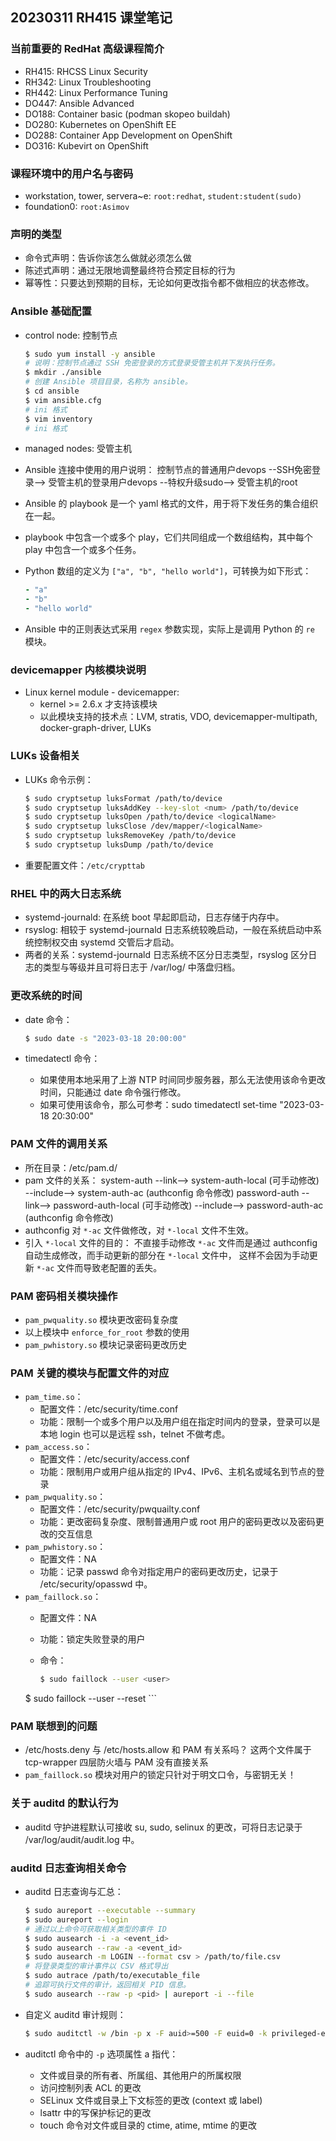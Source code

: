 ## 20230311 RH415 课堂笔记

### 当前重要的 RedHat 高级课程简介
- RH415: RHCSS Linux Security
- RH342: Linux Troubleshooting
- RH442: Linux Performance Tuning
- DO447: Ansible Advanced
- DO188: Container basic (podman skopeo buildah)
- DO280: Kubernetes on OpenShift EE
- DO288: Container App Development on OpenShift
- DO316: Kubevirt on OpenShift

### 课程环境中的用户名与密码
- workstation, tower, servera~e: `root:redhat`, `student:student(sudo)`
- foundation0: `root:Asimov`

### 声明的类型
- 命令式声明：告诉你该怎么做就必须怎么做
- 陈述式声明：通过无限地调整最终符合预定目标的行为
- 幂等性：只要达到预期的目标，无论如何更改指令都不做相应的状态修改。

### Ansible 基础配置
- control node: 控制节点

  ```bash
  $ sudo yum install -y ansible
  # 说明：控制节点通过 SSH 免密登录的方式登录受管主机并下发执行任务。
  $ mkdir ./ansible
  # 创建 Ansible 项目目录，名称为 ansible。
  $ cd ansible
  $ vim ansible.cfg
  # ini 格式
  $ vim inventory
  # ini 格式  
  ```
- managed nodes: 受管主机
- Ansible 连接中使用的用户说明：
  控制节点的普通用户devops --SSH免密登录--> 受管主机的登录用户devops --特权升级sudo--> 受管主机的root
- Ansible 的 playbook 是一个 yaml 格式的文件，用于将下发任务的集合组织在一起。
- playbook 中包含一个或多个 play，它们共同组成一个数组结构，其中每个 play 中包含一个或多个任务。
- Python 数组的定义为 `["a", "b", "hello world"]`，可转换为如下形式：

  ```yaml
  - "a"
  - "b"
  - "hello world"
  ```
- Ansible 中的正则表达式采用 `regex` 参数实现，实际上是调用 Python 的 `re` 模块。

### devicemapper 内核模块说明
- Linux kernel module - devicemapper:
	- kernel >= 2.6.x 才支持该模块
	- 以此模块支持的技术点：LVM, stratis, VDO, devicemapper-multipath, docker-graph-driver, LUKs

### LUKs 设备相关
- LUKs 命令示例：

  ```bash
  $ sudo cryptsetup luksFormat /path/to/device
  $ sudo cryptsetup luksAddKey --key-slot <num> /path/to/device
  $ sudo cryptsetup luksOpen /path/to/device <logicalName>
  $ sudo cryptsetup luksClose /dev/mapper/<logicalName>
  $ sudo cryptsetup luksRemoveKey /path/to/device
  $ sudo cryptsetup luksDump /path/to/device
  ```
- 重要配置文件：`/etc/crypttab`

### RHEL 中的两大日志系统
- systemd-journald: 在系统 boot 早起即启动，日志存储于内存中。
- rsyslog: 相较于 systemd-journald 日志系统较晚启动，一般在系统启动中系统控制权交由 systemd 交管后才启动。
- 两者的关系：systemd-journald 日志系统不区分日志类型，rsyslog 区分日志的类型与等级并且可将日志于 /var/log/ 中落盘归档。

### 更改系统的时间
- date 命令：

	```bash
	$ sudo date -s "2023-03-18 20:00:00"
	```
- timedatectl 命令：
  - 如果使用本地采用了上游 NTP 时间同步服务器，那么无法使用该命令更改时间，只能通过 date 命令强行修改。
  - 如果可使用该命令，那么可参考：sudo timedatectl set-time "2023-03-18 20:30:00"

### PAM 文件的调用关系
- 所在目录：/etc/pam.d/
- pam 文件的关系：
	system-auth --link--> system-auth-local (可手动修改) --include--> system-auth-ac (authconfig 命令修改)
  password-auth --link--> password-auth-local (可手动修改) --include--> password-auth-ac (authconfig 命令修改)
- authconfig 对 `*-ac` 文件做修改，对 `*-local` 文件不生效。
- 引入 `*-local` 文件的目的：
  不直接手动修改 `*-ac` 文件而是通过 authconfig 自动生成修改，而手动更新的部分在 `*-local` 文件中，
  这样不会因为手动更新 `*-ac` 文件而导致老配置的丢失。 

### PAM 密码相关模块操作
- `pam_pwquality.so` 模块更改密码复杂度
- 以上模块中 `enforce_for_root` 参数的使用
- `pam_pwhistory.so` 模块记录密码更改历史

### PAM 关键的模块与配置文件的对应
- `pam_time.so`：
	- 配置文件：/etc/security/time.conf
	- 功能：限制一个或多个用户以及用户组在指定时间内的登录，登录可以是本地 login 也可以是远程 ssh，telnet 不做考虑。
- `pam_access.so`：
	- 配置文件：/etc/security/access.conf
	- 功能：限制用户或用户组从指定的 IPv4、IPv6、主机名或域名到节点的登录
- `pam_pwquality.so`：
	- 配置文件：/etc/security/pwquailty.conf
	- 功能：更改密码复杂度、限制普通用户或 root 用户的密码更改以及密码更改的交互信息
- `pam_pwhistory.so`：
	- 配置文件：NA
	- 功能：记录 passwd 命令对指定用户的密码更改历史，记录于 /etc/security/opasswd 中。
- `pam_faillock.so`：
	- 配置文件：NA
	- 功能：锁定失败登录的用户
	- 命令：

		```bash
		$ sudo faillock --user <user>
    $ sudo faillock --user <user> --reset
		```

### PAM 联想到的问题
- /etc/hosts.deny 与 /etc/hosts.allow 和 PAM 有关系吗？
	这两个文件属于 tcp-wrapper 四层防火墙与 PAM 没有直接关系
- `pam_faillock.so` 模块对用户的锁定只针对于明文口令，与密钥无关！

### 关于 auditd 的默认行为
- auditd 守护进程默认可接收 su, sudo, selinux 的更改，可将日志记录于 /var/log/audit/audit.log 中。

### auditd 日志查询相关命令
- auditd 日志查询与汇总：

  ```bash
  $ sudo aureport --executable --summary
  $ sudo aureport --login
  # 通过以上命令可获取相关类型的事件 ID
  $ sudo ausearch -i -a <event_id>
  $ sudo ausearch --raw -a <event_id>
  $ sudo ausearch -m LOGIN --format csv > /path/to/file.csv
  # 将登录类型的审计事件以 CSV 格式导出
  $ sudo autrace /path/to/executable_file
  # 追踪可执行文件的审计，返回相关 PID 信息。
  $ sudo ausearch --raw -p <pid> | aureport -i --file
  ```
- 自定义 auditd 审计规则：
	```bash
	$ sudo auditctl -w /bin -p x -F auid>=500 -F euid=0 -k privileged-escaution
	```
- auditctl 命令中的 `-p` 选项属性 a 指代：
	- 文件或目录的所有者、所属组、其他用户的所属权限
	- 访问控制列表 ACL 的更改
	- SELinux 文件或目录上下文标签的更改 (context 或 label)
	- lsattr 中的写保护标记的更改
	- touch 命令对文件或目录的 ctime, atime, mtime 的更改
